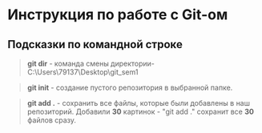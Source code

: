 # Инструкция по работе с Git-ом

## Подсказки по командной строке

> **git dir** - команда смены директории-C:\Users\79137\Desktop\git_sem1

> **git init** - создание пустого репозитория в выбранной папке.

> **git add .** - сохранить все файлы, которые были добавлены в наш репозиторий. Добавили **30** картинок - "git add ." сохранит все **30** файлов сразу.



